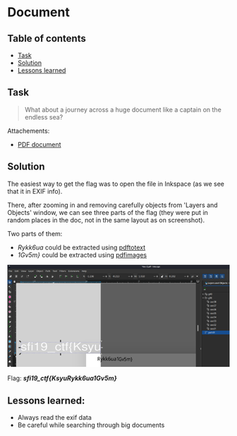 # Document

## Table of contents

- [Task](#task)
- [Solution](#solution)
- [Lessons learned](#lessons-learned)

## Task

> What about a journey across a huge document like a captain on the endless sea?

Attachements:

- [PDF document](doc.pdf)

## Solution

The easiest way to get the flag was to open the file in Inkspace (as we see that it in EXIF info).

There, after zooming in and removing carefully objects from 'Layers and Objects' window, we can see
three parts of the flag (they were put in random places in the doc, not in the same layout as on screenshot).

Two parts of them:
- _Rykk6ua_ could be extracted using [pdftotext](https://www.xpdfreader.com/pdftotext-man.html)
- _1Gv5m}_ could be extracted using [pdfimages](https://www.xpdfreader.com/pdfimages-man.html)

![Inkspace objects](assets/inkspace_objects.png)

Flag: **_sfi19_ctf{KsyuRykk6ua1Gv5m}_**

## Lessons learned:
- Always read the exif data
- Be careful while searching through big documents